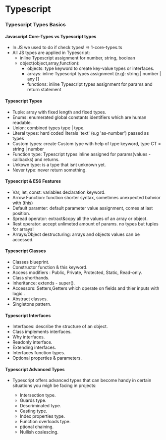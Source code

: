 # Typescript

### Typescript Types Basics

#### Javascript Core-Types vs Typescript types

- In JS we used to do if check types! => 1-core-types.ts
- All JS types are applied in Typescript:
  - inline Typescript assignment for number, string, boolean
  - object(object,array,function):
    - objects: type keyword to create key-value types or interfaces.
    - arrays: inline Typescript types assignment (e.g): string | number | any []
    - functions: inline Typescript types assignment for params and return statement

#### Typescript Types

- Tuple: array with fixed length and fixed types.
- Enums: enumerated global constants identifiers which are human readable.
- Union: combined types type | type.
- Literal types: hard coded literals 'text' (e.g 'as-number') passed as types
- Custom types: create Custom type with help of type keyword, type CT = string | number
- Function type: Typescript types inline assigned for params(values - callbacks) and returns.
- Unkown type: is a type that isnt unknown yet.
- Never type: never return something.

#### Typescript & ES6 Features

- Var, let, const: variables declaration keyword.
- Arrow Function: function shorter syntax, sometimes unexpected bahvior with (this)
- Default paramter: default parameter value assignment, comes at last position.
- Spread operator: extract&copy all the values of an array or object.
- Rest operator: accept unlimeted amount of params. no types but tuples for arrays!
- Arrays/Object destructuring: arrays and objects values can be accessed.

#### Typescript Classes

- Classes blueprint.
- Constructor function & this keyword.
- Access modifiers : Public, Private, Protected, Static, Read-only.
- Class shorthands.
- Inheritance: extends - super().
- Accessors: Setters,Getters which operate on fields and thier inputs with logic .
- Abstract classes.
- Singletons pattern.

#### Typescript Interfaces

- Interfaces: describe the structure of an object.
- Class implements interfaces.
- Why interfaces.
- Readonly interface.
- Extending interfaces.
- Interfaces function types.
- Optional properties & parameters.

#### Typescript Advanced Types

- Typescript offers advanced types that can become handy in certain situations you migh be facing in projects:

  - Intersection type.
  - Guards type.
  - Descriminated type.
  - Casting type.
  - Index properties type.
  - Function overloads type.
  - ptional chaining.
  - Nullish coalescing.
